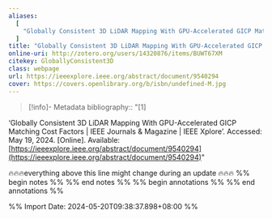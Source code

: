 ```yaml
---
aliases:
  [
    "Globally Consistent 3D LiDAR Mapping With GPU-Accelerated GICP Matching Cost Factors | IEEE Journals & Magazine | IEEE Xplore",
  ]
title: "Globally Consistent 3D LiDAR Mapping With GPU-Accelerated GICP Matching Cost Factors | IEEE Journals & Magazine | IEEE Xplore"
online-uri: http://zotero.org/users/14320876/items/BUWT67XM
citekey: GloballyConsistent3D
class: webpage
url: https://ieeexplore.ieee.org/abstract/document/9540294
cover: https://covers.openlibrary.org/b/isbn/undefined-M.jpg
---
```


> [!info]- Metadata
> bibliography:: "[1]

‘Globally Consistent 3D LiDAR Mapping With GPU-Accelerated GICP Matching Cost Factors | IEEE Journals & Magazine | IEEE Xplore’. Accessed: May 19, 2024. [Online]. Available: [https://ieeexplore.ieee.org/abstract/document/9540294](https://ieeexplore.ieee.org/abstract/document/9540294)"

🔥🔥🔥everything above this line might change during an update 🔥🔥🔥
%% begin notes %%
%% end notes %%
%% begin annotations %%
%% end annotations %%

%% Import Date: 2024-05-20T09:38:37.898+08:00 %%
